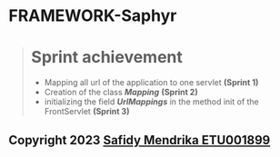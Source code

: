 # FRAMEWORK-Saphyr
 
> # Sprint achievement 
> - Mapping all url of the application to one servlet **(Sprint 1)**
> - Creation of the class ***Mapping***  **(Sprint 2)**
> - initializing the field ***UrlMappings*** in the method init of the FrontServlet **(Sprint 3)**


## Copyright 2023 [Safidy Mendrika ETU001899 ](https://github.com/SafidyMendrika) 
